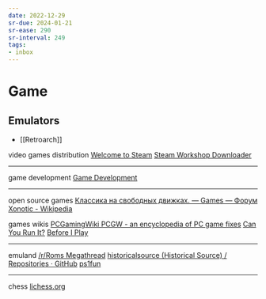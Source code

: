 ```yaml
---
date: 2022-12-29
sr-due: 2024-01-21
sr-ease: 290
sr-interval: 249
tags:
- inbox
---
```


# Game

## Emulators

- [[Retroarch]]

video games distribution [Welcome to Steam](https://store.steampowered.com/)
[Steam Workshop Downloader](https://steamworkshopdownloader.io/)

---

game development [Game Development](https://develop.games/)

---

open source games
[Классика на свободных движках. — Games — Форум](https://www.linux.org.ru/forum/games/11192801/page5?lastmod=1645313017678)
[Xonotic - Wikipedia](https://en.m.wikipedia.org/wiki/Xonotic)

games wikis
[PCGamingWiki PCGW - an encyclopedia of PC game fixes](https://www.pcgamingwiki.com/wiki/Home)
[Can You Run It?](http://www.systemrequirementslab.com/cyri/)
[Before I Play](https://beforeiplay.com/index.php?title=Main_Page)

---

emuland [/r/Roms Megathread](https://r-roms.github.io/)
[historicalsource (Historical Source) / Repositories · GitHub](https://github.com/historicalsource?tab=repositories)
[ps1fun](http://www.ps1fun.com/)

---

chess [lichess.org](http://ru.lichess.org/)
